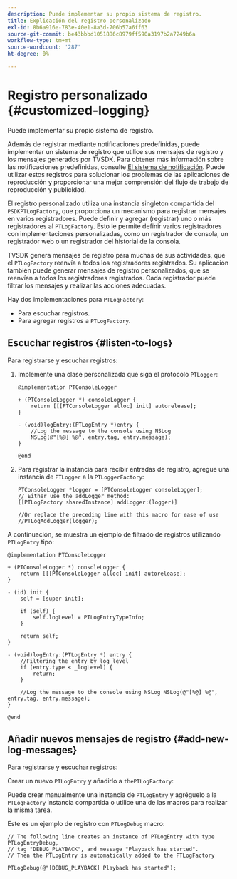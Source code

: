 ```yaml
---
description: Puede implementar su propio sistema de registro.
title: Explicación del registro personalizado
exl-id: 8b6a916e-783e-40e1-8a3d-706b57a6ff63
source-git-commit: be43bbbd1051886c8979ff590a3197b2a7249b6a
workflow-type: tm+mt
source-wordcount: '287'
ht-degree: 0%

---
```


# Registro personalizado {#customized-logging}

Puede implementar su propio sistema de registro.

Además de registrar mediante notificaciones predefinidas, puede implementar un sistema de registro que utilice sus mensajes de registro y los mensajes generados por TVSDK. Para obtener más información sobre las notificaciones predefinidas, consulte [El sistema de notificación](https://help.adobe.com/en_US/primetime/psdk/ios/index.html#PSDKs-concept-The_Notification_System). Puede utilizar estos registros para solucionar los problemas de las aplicaciones de reproducción y proporcionar una mejor comprensión del flujo de trabajo de reproducción y publicidad.

El registro personalizado utiliza una instancia singleton compartida del `PSDKPTLogFactory`, que proporciona un mecanismo para registrar mensajes en varios registradores. Puede definir y agregar (registrar) uno o más registradores al `PTLogFactory`. Esto le permite definir varios registradores con implementaciones personalizadas, como un registrador de consola, un registrador web o un registrador del historial de la consola.

TVSDK genera mensajes de registro para muchas de sus actividades, que el `PTLogFactory` reenvía a todos los registradores registrados. Su aplicación también puede generar mensajes de registro personalizados, que se reenvían a todos los registradores registrados. Cada registrador puede filtrar los mensajes y realizar las acciones adecuadas.

Hay dos implementaciones para `PTLogFactory`:

* Para escuchar registros.
* Para agregar registros a `PTLogFactory`.

## Escuchar registros {#listen-to-logs}

Para registrarse y escuchar registros:
1. Implemente una clase personalizada que siga el protocolo `PTLogger`:

   ```
   @implementation PTConsoleLogger 
   
   + (PTConsoleLogger *) consoleLogger { 
       return [[[PTConsoleLogger alloc] init] autorelease]; 
   } 
   
   - (void)logEntry:(PTLogEntry *)entry { 
       //Log the message to the console using NSLog  
       NSLog(@"[%@] %@", entry.tag, entry.message); 
   } 
   
   @end
   ```

1. Para registrar la instancia para recibir entradas de registro, agregue una instancia de `PTLogger` a la `PTLoggerFactory`:

   ```
   PTConsoleLogger *logger = [PTConsoleLogger consoleLogger]; 
   // Either use the addLogger method: 
   [[PTLogFactory sharedInstance] addLogger:(logger)] 
   
   //Or replace the preceding line with this macro for ease of use 
   //PTLogAddLogger(logger); 
   ```

<!--<a id="example_3738B5A8B4C048D28695E62297CF39E3"></a>-->

A continuación, se muestra un ejemplo de filtrado de registros utilizando `PTLogEntry` tipo:

```
@implementation PTConsoleLogger 
 
+ (PTConsoleLogger *) consoleLogger { 
    return [[[PTConsoleLogger alloc] init] autorelease]; 
} 
 
- (id) init { 
    self = [super init]; 
 
    if (self) { 
        self.logLevel = PTLogEntryTypeInfo; 
    } 
 
    return self; 
} 
 
- (void)logEntry:(PTLogEntry *) entry { 
    //Filtering the entry by log level  
    if (entry.type < _logLevel) { 
        return; 
    } 
 
    //Log the message to the console using NSLog NSLog(@"[%@] %@", entry.tag, entry.message); 
} 
 
@end
```

## Añadir nuevos mensajes de registro {#add-new-log-messages}

Para registrarse y escuchar registros:

Crear un nuevo `PTLogEntry` y añadirlo a `thePTLogFactory`:

Puede crear manualmente una instancia de `PTLogEntry` y agréguelo a la `PTLogFactory` instancia compartida o utilice una de las macros para realizar la misma tarea.

Este es un ejemplo de registro con `PTLogDebug` macro:

<!--<a id="example_F014436E1686468F941F4EBD1A21B18E"></a>-->

```
// The following line creates an instance of PTLogEntry with type PTLogEntryDebug, 
// tag "DEBUG_PLAYBACK", and message "Playback has started". 
// Then the PTLogEntry is automatically added to the PTLogFactory  
 
PTLogDebug(@"[DEBUG_PLAYBACK] Playback has started");
```
